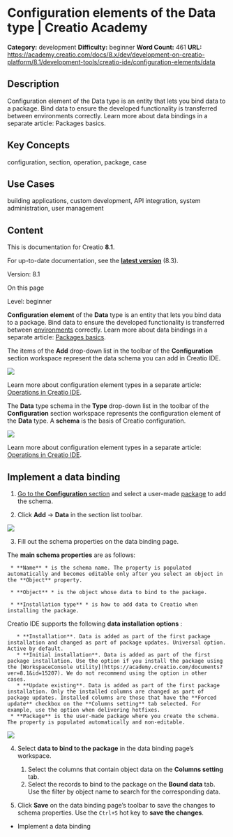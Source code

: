 # Configuration elements of the Data type | Creatio Academy

**Category:** development **Difficulty:** beginner **Word Count:** 461 **URL:**
https://academy.creatio.com/docs/8.x/dev/development-on-creatio-platform/8.1/development-tools/creatio-ide/configuration-elements/data

## Description

Configuration element of the Data type is an entity that lets you bind data to a
package. Bind data to ensure the developed functionality is transferred between
environments correctly. Learn more about data bindings in a separate article:
Packages basics.

## Key Concepts

configuration, section, operation, package, case

## Use Cases

building applications, custom development, API integration, system
administration, user management

## Content

This is documentation for Creatio **8.1**.

For up-to-date documentation, see the
**[latest version](/docs/8.x/dev/development-on-creatio-platform/development-tools/creatio-ide/configuration-elements/data)**
(8.3).

Version: 8.1

On this page

Level: beginner

**Configuration element** of the **Data** type is an entity that lets you bind
data to a package. Bind data to ensure the developed functionality is
transferred between
[environments](https://academy.creatio.com/documents?ver=8.1&id=15201)
correctly. Learn more about data bindings in a separate article:
[Packages basics](https://academy.creatio.com/documents?ver=8.1&id=15121&anchor=title-2105-9).

The items of the **Add** drop-down list in the toolbar of the **Configuration**
section workspace represent the data schema you can add in Creatio IDE.

![](https://academy.creatio.com/sites/default/files/documentation/sdk/ru/BPMonlineWebSDK/Screenshots/Data/8.0/scr_AddList.png)

Learn more about configuration element types in a separate article:
[Operations in Creatio IDE](https://academy.creatio.com/documents?ver=8.1&id=15101&anchor=title-2093-12).

The **Data** type schema in the **Type** drop-down list in the toolbar of the
**Configuration** section workspace represents the configuration element of the
**Data** type. A **schema** is the basis of Creatio configuration.

![](https://academy.creatio.com/sites/default/files/documentation/sdk/ru/BPMonlineWebSDK/Screenshots/Data/8.0/scr_TypeList.png)

Learn more about configuration element types in a separate article:
[Operations in Creatio IDE](https://academy.creatio.com/documents?ver=8.1&id=15101&anchor=title-2093-14).

## Implement a data binding​

1. [Go to the **Configuration** section](https://academy.creatio.com/documents?ver=8.1&id=15101&anchor=title-2093-2)
   and select a user-made
   [package](https://academy.creatio.com/documents?ver=8.1&id=15121) to add the
   schema.

2. Click **Add** → **Data** in the section list toolbar.

![](https://academy.creatio.com/sites/default/files/documentation/sdk/ru/BPMonlineWebSDK/Screenshots/Data/8.0/scr_AddList.png)

3. Fill out the schema properties on the data binding page.

The **main schema properties** are as follows:

     * **Name** * is the schema name. The property is populated automatically and becomes editable only after you select an object in the **Object** property.

     * **Object** * is the object whose data to bind to the package.

     * **Installation type** * is how to add data to Creatio when installing the package.

Creatio IDE supports the following **data installation options** :

       * **Installation**. Data is added as part of the first package installation and changed as part of package updates. Universal option. Active by default.
       * **Initial installation**. Data is added as part of the first package installation. Use the option if you install the package using the [WorkspaceConsole utility](https://academy.creatio.com/documents?ver=8.1&id=15207). We do not recommend using the option in other cases.
       * **Update existing**. Data is added as part of the first package installation. Only the installed columns are changed as part of package updates. Installed columns are those that have the **Forced update** checkbox on the **Columns setting** tab selected. For example, use the option when delivering hotfixes.
     * **Package** is the user-made package where you create the schema. The property is populated automatically and non-editable.

![](https://academy.creatio.com/sites/default/files/documentation/sdk/ru/BPMonlineWebSDK/Screenshots/Data/8.0/scr_data_properties.png)

4. Select **data to bind to the package** in the data binding page’s workspace.
   1. Select the columns that contain object data on the **Columns setting**
      tab.
   2. Select the records to bind to the package on the **Bound data** tab. Use
      the filter by object name to search for the corresponding data.

5. Click **Save** on the data binding page’s toolbar to save the changes to
   schema properties. Use the `Ctrl+S` hot key to **save the changes**.

- Implement a data binding
